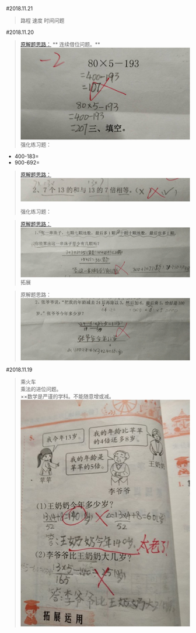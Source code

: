 #2018.11.21

> 路程 速度 时间问题

#2018.11.20

>[原解题思路：](#a)
>** 连续借位问题。**
![](/assets/20181120.jpg)
> 强化练习题：
* 400-183=      
* 900-692=
> [原解题思路：](#)
![](/assets/20181120_2.jpg)
>
>强化练习题：

> [原解题思路：](#b)
![](/assets/20181120_3.jpg)
>拓展

>原解题思路：
![](/assets/20181120_4.jpg)

#2018.11.19
> 乘火车  
> 乘法的进位问题。  
> ××数学是严谨的学科。不能随意增或减。  
> ![](/assets/IMG_1.jpg)



